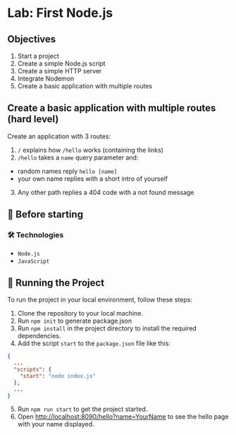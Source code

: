 # Lab: First Node.js

## Objectives

1. Start a project
2. Create a simple Node.js script 
3. Create a simple HTTP server
4. Integrate Nodemon
5. Create a basic application with multiple routes

## Create a basic application with multiple routes (hard level)

Create an application with 3 routes:

1. `/` explains how `/hello` works (containing the links)
2. `/hello` takes a `name` query parameter and:
  - random names reply `hello [name]`
  - your own name replies with a short intro of yourself
3. Any other path replies a 404 code with a not found message

## 💢 Before starting

### 🛠️ Technologies

- `Node.js`
- `JavaScript`

## 🚦 Running the Project

To run the project in your local environment, follow these steps:

1. Clone the repository to your local machine.
2. Run `npm init` to generate package.json
3. Run `npm install` in the project directory to install the required dependencies.
4. Add the script `start` to the `package.json` file like this:

```json
{
  ...
  "scripts": {
    "start": "node index.js"
  },
  ...
}
```
5. Run `npm run start` to get the project started.
6. Open [http://localhost:8090/hello?name=YourName](http://localhost:8090/hello?name=YourName) to see the hello page with your name displayed.
